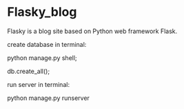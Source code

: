 # Flasky_blog

Flasky is a blog site based on Python web framework Flask.

create database in terminal:

  python manage.py shell;
  
  db.create_all();
 
run server in terminal:

  python manage.py runserver
